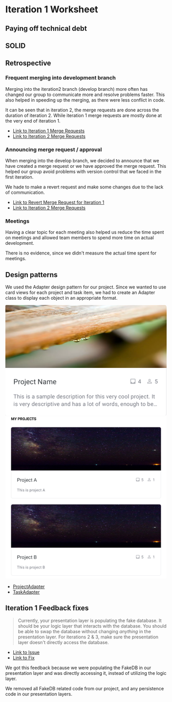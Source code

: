 Iteration 1 Worksheet
=====================

## Paying off technical debt
[//]: <Show two instances of your group paying off technical debt. For these two instances:Explain how your are paying off the technical debt.Show commits, links to lines in your commit where you paid off technical debt.Classify the debt, and justify why you chose that classification with 1-3 sentences.>


## SOLID
[//]: <Find a SOLID violation in the project of group with group number n-1 in the same section of the course as you (group 1 does group 16). Open an issue in their project with the violation, clearly explaining the SOLID violation - specifying the type, provide a link to that issue. Be sure your links in the issues are to specific commits (not to main, or develop as those will be changed).Provide a link to the issue you created here.>


## Retrospective

### Frequent merging into development branch
Merging into the iteration2 branch (develop branch) more often has changed our group to communicate more and resolve problems faster. This also helped in speeding up the merging, as there were less conflict in code. 

It can be seen that in iteration 2, the merge requests are done across the duration of iteration 2. While iteration 1 merge requests are mostly done at the very end of iteration 1.
* [Link to Iteration 1 Merge Requests](https://code.cs.umanitoba.ca/winter-2022-a01/group-6/promise/-/merge_requests?scope=all&state=merged&target_branch=iteration1)
* [Link to Iteration 2 Merge Requests](https://code.cs.umanitoba.ca/winter-2022-a01/group-6/promise/-/merge_requests?scope=all&state=merged&target_branch=iteration2)

### Announcing merge request / approval
When merging into the develop branch, we decided to announce that we have created a merge request or we have approved the merge request. This helped our group avoid problems with version control that we faced in the first iteration.

We hade to make a revert request and make some changes due to the lack of communication.
* [Link to Revert Merge Request for Iteration 1](https://code.cs.umanitoba.ca/winter-2022-a01/group-6/promise/-/merge_requests/19)
* [Link to Iteration 2 Merge Requests](https://code.cs.umanitoba.ca/winter-2022-a01/group-6/promise/-/merge_requests?scope=all&state=merged&target_branch=iteration2)

### Meetings
Having a clear topic for each meeting also helped us reduce the time spent on meetings and allowed team members to spend more time on actual development.

There is no evidence, since we didn't measure the actual time spent for meetings.


## Design patterns
We used the Adapter design pattern for our project. Since we wanted to use card views for each project and task item, we had to create an Adapter class to display each object in an appropriate format.

![Project Card Template](./images/card_template.png)
![Project Card Usage](./images/card_usage.png)

 * [ProjectAdapter](https://code.cs.umanitoba.ca/winter-2022-a01/group-6/promise/-/blob/Iteration-1/app/src/main/java/comp3350/group6/promise/util/ProjectAdapter.java)
 * [TaskAdapter](https://code.cs.umanitoba.ca/winter-2022-a01/group-6/promise/-/blob/Iteration-1/app/src/main/java/comp3350/group6/promise/util/TaskAdapter.java)


## Iteration 1 Feedback fixes
> Currently, your presentation layer is populating the fake database.  It should be your logic layer that interacts with the database. You should be able to swap the database without changing *anything* in the presentation layer.  For iterations 2 & 3, make sure the presentation layer doesn't directly access the database.

* [Link to Issue](https://code.cs.umanitoba.ca/winter-2022-a01/group-6/promise/-/issues/42)
* [Link to Fix](https://code.cs.umanitoba.ca/winter-2022-a01/group-6/promise/-/commit/2ddabf1a1af5d024c6f7879a337f7d5be4dcfddb#5b740e82b8a7b4acb6d5a88be98966a2e8264f9c)

We got this feedback because we were populating the FakeDB in our presentation layer and was directly accessing it, instead of utilizing the logic layer. 

We removed all FakeDB related code from our project, and any persistence code in our presentation layers.
